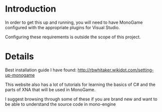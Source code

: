 # Introduction #

In order to get this up and running, you will need to have MonoGame configured with the appropriate plugins for Visual Studio.

Configuring these requirements is outside the scope of this project.


# Details #

Best installation guide I have found:
http://rbwhitaker.wikidot.com/setting-up-monogame

This website also has a lot of tutorials for learning the basics of C# and the parts of XNA that will be used in MonoGame.

I suggest browsing through some of these if you are brand new and want to be able to understand the source code in mono-engine